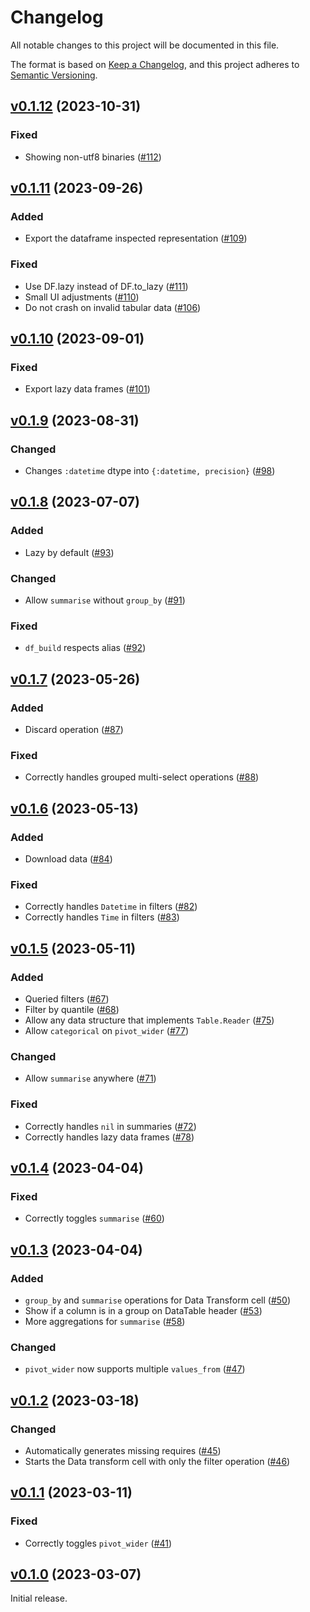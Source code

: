 # Changelog

All notable changes to this project will be documented in this file.

The format is based on [Keep a Changelog](https://keepachangelog.com/en/1.0.0/),
and this project adheres to [Semantic Versioning](https://semver.org/spec/v2.0.0.html).

## [v0.1.12](https://github.com/livebook-dev/kino_explorer/tree/v0.1.12) (2023-10-31)

### Fixed

* Showing non-utf8 binaries ([#112](https://github.com/livebook-dev/kino_explorer/pull/112))

## [v0.1.11](https://github.com/livebook-dev/kino_explorer/tree/v0.1.11) (2023-09-26)

### Added

- Export the dataframe inspected representation ([#109](https://github.com/livebook-dev/kino_explorer/pull/109))

### Fixed

- Use DF.lazy instead of DF.to_lazy ([#111](https://github.com/livebook-dev/kino_explorer/pull/111))
- Small UI adjustments ([#110](https://github.com/livebook-dev/kino_explorer/pull/110))
- Do not crash on invalid tabular data ([#106](https://github.com/livebook-dev/kino_explorer/pull/106))

## [v0.1.10](https://github.com/livebook-dev/kino_explorer/tree/v0.1.10) (2023-09-01)

### Fixed

- Export lazy data frames ([#101](https://github.com/livebook-dev/kino_explorer/pull/101))

## [v0.1.9](https://github.com/livebook-dev/kino_explorer/tree/v0.1.9) (2023-08-31)

### Changed

- Changes `:datetime` dtype into `{:datetime, precision}` ([#98](https://github.com/livebook-dev/kino_explorer/pull/98))

## [v0.1.8](https://github.com/livebook-dev/kino_explorer/tree/v0.1.8) (2023-07-07)

### Added

- Lazy by default ([#93](https://github.com/livebook-dev/kino_explorer/pull/93))

### Changed

- Allow `summarise` without `group_by` ([#91](https://github.com/livebook-dev/kino_explorer/pull/91))

### Fixed

- `df_build` respects alias ([#92](https://github.com/livebook-dev/kino_explorer/pull/92))

## [v0.1.7](https://github.com/livebook-dev/kino_explorer/tree/v0.1.7) (2023-05-26)

### Added

- Discard operation ([#87](https://github.com/livebook-dev/kino_explorer/pull/87))

### Fixed

- Correctly handles grouped multi-select operations ([#88](https://github.com/livebook-dev/kino_explorer/pull/88))

## [v0.1.6](https://github.com/livebook-dev/kino_explorer/tree/v0.1.6) (2023-05-13)

### Added

- Download data ([#84](https://github.com/livebook-dev/kino_explorer/pull/84))

### Fixed

- Correctly handles `Datetime` in filters ([#82](https://github.com/livebook-dev/kino_explorer/pull/82))
- Correctly handles `Time` in filters ([#83](https://github.com/livebook-dev/kino_explorer/pull/83))

## [v0.1.5](https://github.com/livebook-dev/kino_explorer/tree/v0.1.5) (2023-05-11)

### Added

- Queried filters ([#67](https://github.com/livebook-dev/kino_explorer/pull/67))
- Filter by quantile ([#68](https://github.com/livebook-dev/kino_explorer/pull/68))
- Allow any data structure that implements `Table.Reader` ([#75](https://github.com/livebook-dev/kino_explorer/pull/75))
- Allow `categorical` on `pivot_wider` ([#77](https://github.com/livebook-dev/kino_explorer/pull/77))

### Changed

- Allow `summarise` anywhere ([#71](https://github.com/livebook-dev/kino_explorer/pull/71))

### Fixed

- Correctly handles `nil` in summaries ([#72](https://github.com/livebook-dev/kino_explorer/pull/72))
- Correctly handles lazy data frames ([#78](https://github.com/livebook-dev/kino_explorer/pull/78))

## [v0.1.4](https://github.com/livebook-dev/kino_explorer/tree/v0.1.4) (2023-04-04)

### Fixed

- Correctly toggles `summarise` ([#60](https://github.com/livebook-dev/kino_explorer/pull/60))

## [v0.1.3](https://github.com/livebook-dev/kino_explorer/tree/v0.1.3) (2023-04-04)

### Added

- `group_by` and `summarise` operations for Data Transform cell ([#50](https://github.com/livebook-dev/kino_explorer/pull/50))
- Show if a column is in a group on DataTable header ([#53](https://github.com/livebook-dev/kino_explorer/pull/53))
- More aggregations for `summarise` ([#58](https://github.com/livebook-dev/kino_explorer/pull/58))

### Changed

- `pivot_wider` now supports multiple `values_from` ([#47](https://github.com/livebook-dev/kino_explorer/pull/47))

## [v0.1.2](https://github.com/livebook-dev/kino_explorer/tree/v0.1.2) (2023-03-18)

### Changed

- Automatically generates missing requires ([#45](https://github.com/livebook-dev/kino_explorer/pull/45))
- Starts the Data transform cell with only the filter operation ([#46](https://github.com/livebook-dev/kino_explorer/pull/46))

## [v0.1.1](https://github.com/livebook-dev/kino_explorer/tree/v0.1.1) (2023-03-11)

### Fixed

- Correctly toggles `pivot_wider` ([#41](https://github.com/livebook-dev/kino_explorer/pull/41))

## [v0.1.0](https://github.com/livebook-dev/kino_explorer/tree/v0.1.0) (2023-03-07)

Initial release.
